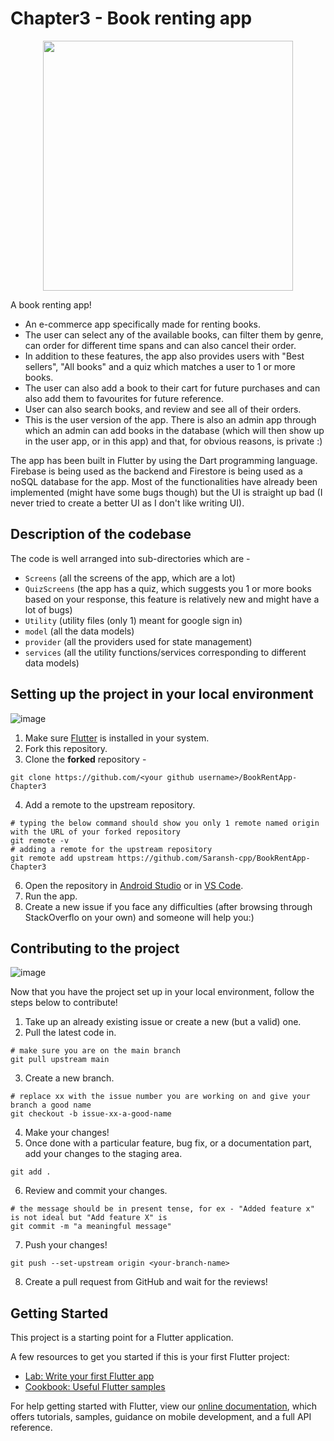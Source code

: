 # Chapter3 - Book renting app
<p align="center">
  <img src="https://user-images.githubusercontent.com/74055102/141178562-ad9b8dd2-4000-4763-947d-bdd6e482c571.jpg" height=400/>
</p>

A book renting app!
- An e-commerce app specifically made for renting books.
- The user can select any of the available books, can filter them by genre, can order for different time spans and can also cancel their order.
- In addition to these features, the app also provides users with "Best sellers", "All books" and a quiz which matches a user to 1 or more books.
- The user can also add a book to their cart for future purchases and can also add them to favourites for future reference.
- User can also search books, and review and see all of their orders.
- This is the user version of the app. There is also an admin app through which an admin can add books in the database (which will then show up in the user app, or in this app) and that, for obvious reasons, is private :)

The app has been built in Flutter by using the Dart programming language. Firebase is being used as the backend and Firestore is being used as a noSQL database for the app. Most of the functionalities have already been implemented (might have some bugs though) but the UI is straight up bad (I never tried to create a better UI as I don't like writing UI).

## Description of the codebase
The code is well arranged into sub-directories which are -
- `Screens` (all the screens of the app, which are a lot)
- `QuizScreens` (the app has a quiz, which suggests you 1 or more books based on your response, this feature is relatively new and might have a lot of bugs)
- `Utility` (utility files (only 1) meant for google sign in)
- `model` (all the data models)
- `provider` (all the providers used for state management)
- `services` (all the utility functions/services corresponding to different data models)

## Setting up the project in your local environment
![image](https://user-images.githubusercontent.com/74055102/141175363-4c00515a-2658-475e-b510-394110d43ec5.png)
1. Make sure [Flutter](https://flutter.dev/?gclid=Cj0KCQiA-K2MBhC-ARIsAMtLKRsfTmxiQ9NuR3Jek8xNX896IE157icHbpgid_QF7agt4wAJRehRwvwaAjp2EALw_wcB&gclsrc=aw.ds) is installed in your system.
2. Fork this repository.
3. Clone the **forked** repository -
```
git clone https://github.com/<your github username>/BookRentApp-Chapter3
```
4. Add a remote to the upstream repository.
```
# typing the below command should show you only 1 remote named origin with the URL of your forked repository
git remote -v
# adding a remote for the upstream repository
git remote add upstream https://github.com/Saransh-cpp/BookRentApp-Chapter3
```
6. Open the repository in [Android Studio](https://developer.android.com/studio?gclid=Cj0KCQiA-K2MBhC-ARIsAMtLKRvb-ozHxKWf5qfWZwRcnaqgvTGO90T_J3u6Pm0s-_p81IyHxGKUhL0aAtJSEALw_wcB&gclsrc=aw.ds) or in [VS Code](https://code.visualstudio.com/).
7. Run the app.
8. Create a new issue if you face any difficulties (after browsing through StackOverflo on your own) and someone will help you:)

## Contributing to the project
![image](https://user-images.githubusercontent.com/74055102/141175911-fbefae23-d381-44b3-bcfb-d369cfb66659.png)

Now that you have the project set up in your local environment, follow the steps below to contribute!

1. Take up an already existing issue or create a new (but a valid) one.
2. Pull the latest code in.
```
# make sure you are on the main branch
git pull upstream main
```
3. Create a new branch.
```
# replace xx with the issue number you are working on and give your branch a good name
git checkout -b issue-xx-a-good-name
```
4. Make your changes!
5. Once done with a particular feature, bug fix, or a documentation part, add your changes to the staging area.
```
git add .
```
6. Review and commit your changes.
```
# the message should be in present tense, for ex - "Added feature x" is not ideal but "Add feature X" is
git commit -m "a meaningful message"
```
7. Push your changes!
```
git push --set-upstream origin <your-branch-name>
```
8. Create a pull request from GitHub and wait for the reviews!

## Getting Started

This project is a starting point for a Flutter application.

A few resources to get you started if this is your first Flutter project:

- [Lab: Write your first Flutter app](https://flutter.dev/docs/get-started/codelab)
- [Cookbook: Useful Flutter samples](https://flutter.dev/docs/cookbook)

For help getting started with Flutter, view our
[online documentation](https://flutter.dev/docs), which offers tutorials,
samples, guidance on mobile development, and a full API reference.
